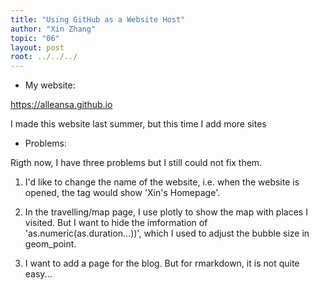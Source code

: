 ```yaml
---
title: "Using GitHub as a Website Host"
author: "Xin Zhang"
topic: "06"
layout: post
root: ../../../
---
```


- My website:

https://alleansa.github.io

I made this website last summer, but this time I add more sites

- Problems:

Rigth now, I have three problems but I still could not fix them.

1) I'd like to change the name of the website, i.e. when the website is opened, the tag would show 'Xin's Homepage'.

2) In the travelling/map page, I use plotly to show the map with places I visited. But I want to hide the imformation of 'as.numeric(as.duration...))', which I used to adjust the bubble size in geom_point.

3) I want to add a page for the blog. But for rmarkdown, it is not quite easy...
